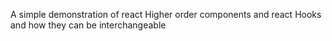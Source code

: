 A simple demonstration of react Higher order components and react Hooks and how they can be interchangeable 